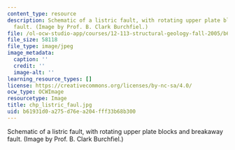 ```yaml
---
content_type: resource
description: Schematic of a listric fault, with rotating upper plate blocks and breakaway
  fault. (Image by Prof. B. Clark Burchfiel.)
file: /ol-ocw-studio-app/courses/12-113-structural-geology-fall-2005/b61931d0a275d76ea204fff33b68b300_chp_listric_faul.jpg
file_size: 58118
file_type: image/jpeg
image_metadata:
  caption: ''
  credit: ''
  image-alt: ''
learning_resource_types: []
license: https://creativecommons.org/licenses/by-nc-sa/4.0/
ocw_type: OCWImage
resourcetype: Image
title: chp_listric_faul.jpg
uid: b61931d0-a275-d76e-a204-fff33b68b300
---
```

Schematic of a listric fault, with rotating upper plate blocks and breakaway fault. (Image by Prof. B. Clark Burchfiel.)
